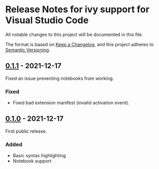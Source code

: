 # Release Notes for ivy support for Visual Studio Code

All notable changes to this project will be documented in this file.

The format is based on [Keep a Changelog][],
and this project adheres to [Semantic Versioning][].

[Keep a Changelog]: https://keepachangelog.com/en/1.0.0/
[Semantic Versioning]: https://semver.org/spec/v2.0.0.html
[Unreleased]: https://github.com/zombiezen/vscode-ivy/compare/v0.1.1...HEAD

## [0.1.1][] - 2021-12-17

Fixed an issue preventing notebooks from working.

[0.1.1]: https://github.com/zombiezen/vscode-ivy/releases/tag/v0.1.1

### Fixed

- Fixed bad extension manifest (invalid activation event).

## [0.1.0][] - 2021-12-17

First public release.

[0.1.0]: https://github.com/zombiezen/vscode-ivy/releases/tag/v0.1.0

### Added

- Basic syntax highlighting
- Notebook support
